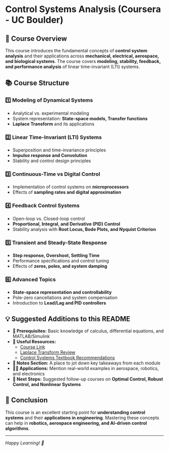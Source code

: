# Control Systems Analysis (Coursera - UC Boulder)

## 📌 Course Overview
This course introduces the fundamental concepts of **control system analysis** and their applications across **mechanical, electrical, aerospace, and biological systems**. The course covers **modeling, stability, feedback, and performance analysis** of linear time-invariant (LTI) systems.

## 📚 Course Structure
### **1️⃣ Modeling of Dynamical Systems**
- Analytical vs. experimental modeling
- System representation: **State-space models, Transfer functions**
- **Laplace Transform** and its applications

### **2️⃣ Linear Time-Invariant (LTI) Systems**
- Superposition and time-invariance principles
- **Impulse response and Convolution**
- Stability and control design principles

### **3️⃣ Continuous-Time vs Digital Control**
- Implementation of control systems on **microprocessors**
- Effects of **sampling rates and digital approximation**

### **4️⃣ Feedback Control Systems**
- Open-loop vs. Closed-loop control
- **Proportional, Integral, and Derivative (PID) Control**
- Stability analysis with **Root Locus, Bode Plots, and Nyquist Criterion**

### **5️⃣ Transient and Steady-State Response**
- **Step response, Overshoot, Settling Time**
- Performance specifications and control tuning
- Effects of **zeros, poles, and system damping**

### **6️⃣ Advanced Topics**
- **State-space representation and controllability**
- Pole-zero cancellations and system compensation
- Introduction to **Lead/Lag and PID controllers**

## 💡 Suggested Additions to this README
- **📜 Prerequisites:** Basic knowledge of calculus, differential equations, and MATLAB/Simulink
- **🔗 Useful Resources:**
  - [Course Link](https://www.coursera.org/)
  - [Laplace Transform Review](https://en.wikipedia.org/wiki/Laplace_transform)
  - [Control Systems Textbook Recommendations](https://ocw.mit.edu/)
- **📝 Notes Section:** A place to jot down key takeaways from each module
- **👨‍💻 Applications:** Mention real-world examples in aerospace, robotics, and electronics
- **🚀 Next Steps:** Suggested follow-up courses on **Optimal Control, Robust Control, and Nonlinear Systems**

## 🎯 Conclusion
This course is an excellent starting point for **understanding control systems** and their **applications in engineering**. Mastering these concepts can help in **robotics, aerospace engineering, and AI-driven control algorithms**.

---
*Happy Learning! 🚀*
